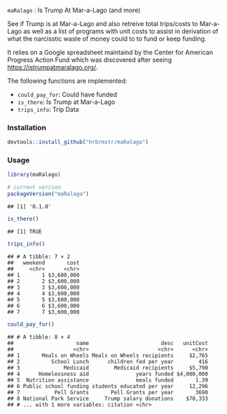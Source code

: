 
`maRalago` : Is Trump At Mar-a-Lago (and more)

See if Trump is at Mar-a-Lago and also retreive total trips/costs to Mar-a-Lago as well as a list of programs with unit costs to assist in derivation of what the narcisstic waste of money could to to fund or keep funding.

It relies on a Google spreadsheet maintaind by the Center for American Progress Action Fund which was discovered after seeing <https://istrumpatmaralago.org/>.

The following functions are implemented:

-   `could_pay_for`: Could have funded
-   `is_there`: Is Trump at Mar-a-Lago
-   `trips_info`: Trip Data

### Installation

``` r
devtools::install_github("hrbrmstr/maRalago")
```

### Usage

``` r
library(maRalago)

# current verison
packageVersion("maRalago")
```

    ## [1] '0.1.0'

``` r
is_there()
```

    ## [1] TRUE

``` r
trips_info()
```

    ## # A tibble: 7 × 2
    ##   weekend       cost
    ##     <chr>      <chr>
    ## 1       1 $3,600,000
    ## 2       2 $3,600,000
    ## 3       3 $3,600,000
    ## 4       4 $3,600,000
    ## 5       5 $3,600,000
    ## 6       6 $3,600,000
    ## 7       7 $3,600,000

``` r
could_pay_for()
```

    ## # A tibble: 8 × 4
    ##                    name                       desc   unitCost
    ##                   <chr>                      <chr>      <chr>
    ## 1       Meals on Wheels Meals on Wheels recipients     $2,765
    ## 2          School Lunch      children fed per year        416
    ## 3              Medicaid        Medicaid recipients     $5,790
    ## 4      Homelessness aid               years funded $4,000,000
    ## 5  Nutrition assistance               meals funded       1.39
    ## 6 Public school funding students educated per year     12,296
    ## 7           Pell Grants       Pell Grants per year       3690
    ## 8 National Park Service     Trump salary donations    $78,333
    ## # ... with 1 more variables: citation <chr>
